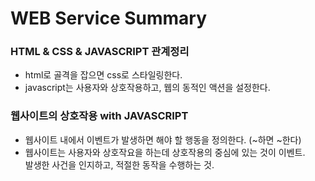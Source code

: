 # WEB Service Summary

### HTML & CSS & JAVASCRIPT 관계정리
- html로 골격을 잡으면 css로 스타일링한다.  
- javascript는 사용자와 상호작용하고, 웹의 동적인 액션을 설정한다.  

### 웹사이트의 상호작용 with JAVASCRIPT
- 웹사이트 내에서 이벤트가 발생하면 해야 할 행동을 정의한다. (~하면 ~한다)
- 웹사이트는 사용자와 상호작요을 하는데 상호작용의 중심에 있는 것이 이벤트.  
  발생한 사건을 인지하고, 적절한 동작을 수행하는 것.
